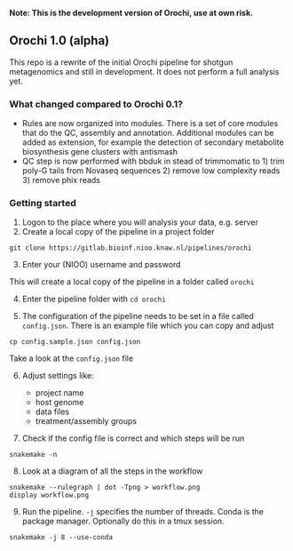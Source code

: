 **Note: This is the development version of Orochi, use at own risk.**

## Orochi 1.0 (alpha)
This repo is a rewrite of the initial Orochi pipeline for shotgun metagenomics and still in development. It does not perform a full analysis yet.

### What changed compared to Orochi 0.1?
  - Rules are now organized into modules. There is a set of core modules that do the QC, assembly and annotation. Additional modules can be added as extension, for example the detection of secondary metabolite biosynthesis gene clusters with antismash
  - QC step is now performed with bbduk in stead of trimmomatic to 1) trim poly-G tails from Novaseq sequences 2) remove low complexity reads 3) remove phix reads

### Getting started

1. Logon to the place where you will analysis your data, e.g. server
2. Create a local copy of the pipeline in a project folder
```
git clone https://gitlab.bioinf.nioo.knaw.nl/pipelines/orochi
``` 
3. Enter your (NIOO) username and password

This will create a local copy of the pipeline in a folder called `orochi`

4. Enter the pipeline folder with `cd orochi`

5. The configuration of the pipeline needs to be set in a file called `config.json`. There is an example file which you can copy and adjust
```
cp config.sample.json config.json
```

Take a look at the `config.json` file

6. Adjust settings like:
   - project name
   - host genome
   - data files
   - treatment/assembly groups

7. Check if the config file is correct and which steps will be run
```
snakemake -n
```

8. Look at a diagram of all the steps in the workflow

```
snakemake --rulegraph | dot -Tpng > workflow.png
display workflow.png
```

9. Run the pipeline. `-j` specifies the number of threads. Conda is the package manager. Optionally do this in a tmux session.
```
snakemake -j 8 --use-conda
```